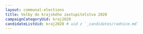```yaml
---
layout: communal-elections
title: Volby do krajského zastupitelstva 2020
campaignCategoryUid: kraj2020
candidateListUid: kraj2020 # uid z `_candidates/radnice.md`
---
```

